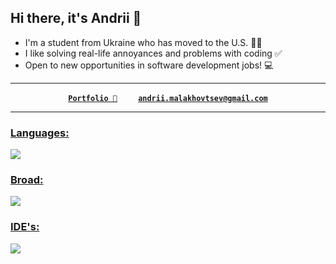 <h2>Hi there, it's Andrii 👋</h2>

- I'm a student from Ukraine who has moved to the U.S. 👨‍🎓
- I like solving real-life annoyances and problems with coding ✅
- Open to new opportunities in software development jobs! 💻
<hr>
<p align="center">
  <strong>
    <a href="https://malandrii.github.io/portfolio-website/">
      <code>Portfolio 💼</code></a>
    &nbsp;&nbsp;&nbsp;&nbsp;&nbsp;&nbsp;&nbsp;&nbsp;
    <a href="mailto:andrii.malakhovtsev@gmail.com">
      <code>andrii.malakhovtsev@gmail.com</code>
    </a>
  </strong>
</p>

<hr>

<p align="left">
  <a href="https://skillicons.dev">
    <h3>Languages:</h3>
    <img src="https://skillicons.dev/icons?i=dotnet,cs,cpp,java,python,html,css"/>
    <h3>Broad:</h3>
    <img src="https://skillicons.dev/icons?i=git,linux,windows,apple"/>
    <h3>IDE's:</h3>
    <img src="https://skillicons.dev/icons?i=visualstudio,vscode,rider,idea"/>
  </a>
</p>



